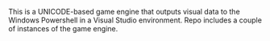 This is a UNICODE-based game engine that outputs visual data to the Windows Powershell in a Visual Studio environment. Repo includes a couple of instances of the game engine.
